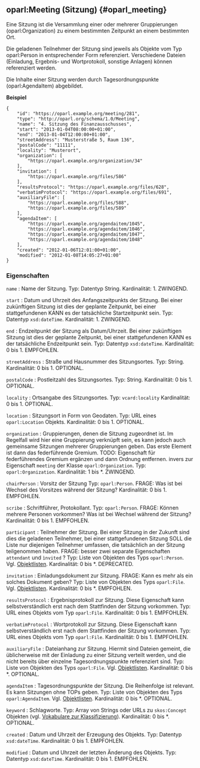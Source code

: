 oparl:Meeting (Sitzung)  {#oparl_meeting}
-----------------------

Eine Sitzung ist die Versammlung einer oder mehrerer Gruppierungen
(oparl:Organization) zu einem bestimmten Zeitpunkt an einem bestimmten Ort.

Die geladenen Teilnehmer der Sitzung sind jeweils als Objekte vom Typ
oparl:Person in entsprechender Form referenziert. Verschiedene Dateien (Einladung, 
Ergebnis- und Wortprotokoll, sonstige Anlagen) können referenziert werden.

Die Inhalte einer Sitzung werden durch Tagesordnungspunkte (oparl:AgendaItem)
abgebildet.

**Beispiel**

~~~~~  {#meeting_ex2 .json}
{
    "id": "https://oparl.example.org/meeting/281",
    "type": "http://oparl.org/schema/1.0/Meeting",
    "name": "4. Sitzung des Finanzausschusses",
    "start": "2013-01-04T08:00:00+01:00",
    "end": "2013-01-04T12:00:00+01:00",
    "streetAddress": "Musterstraße 5, Raum 136",
    "postalCode": "11111",
    "locality": "Musterort",
    "organization": [
        "https://oparl.example.org/organization/34"
    ],
    "invitation": [
        "https://oparl.example.org/files/586"
    ],
    "resultsProtocol": "https://oparl.example.org/files/628",
    "verbatimProtocol": "https://oparl.example.org/files/691",
    "auxiliaryFile": [
        "https://oparl.example.org/files/588",
        "https://oparl.example.org/files/589"
    ],
    "agendaItem": [
        "https://oparl.example.org/agendaitem/1045",
        "https://oparl.example.org/agendaitem/1046",
        "https://oparl.example.org/agendaitem/1047",
        "https://oparl.example.org/agendaitem/1048"
    ],
    "created": "2012-01-06T12:01:00+01:00",
    "modified": "2012-01-08T14:05:27+01:00"
}
~~~~~

### Eigenschaften ###

`name`
:   Name der Sitzung.
    Typ: Datentyp String.
    Kardinalität: 1.
    ZWINGEND.

`start`
:   Datum und Uhrzeit des Anfangszeitpunkts der Sitzung. Bei einer zukünftigen 
    Sitzung ist dies der geplante Zeitpunkt, bei einer stattgefundenen
    KANN es der tatsächliche Startzeitpunkt sein.
    Typ: Datentyp `xsd:dateTime`.
    Kardinalität: 1.
    ZWINGEND.

`end`
:   Endzeitpunkt der Sitzung als Datum/Uhrzeit. Bei einer zukünftigen 
    Sitzung ist dies der geplante Zeitpunkt, bei einer stattgefundenen
    KANN es der tatsächliche Endzeitpunkt sein.
    Typ: Datentyp `xsd:dateTime`.
    Kardinalität: 0 bis 1.
    EMPFOHLEN.

`streetAddress`
:   Straße und Hausnummer des Sitzungsortes.
    Typ: String.
    Kardinalität: 0 bis 1.
    OPTIONAL.

`postalCode`
:   Postleitzahl des Sitzungsortes.
    Typ: String.
    Kardinalität: 0 bis 1.
    OPTIONAL.

`locality`
:   Ortsangabe des Sitzungsortes.
    Typ: `vcard:locality`
    Kardinalität: 0 bis 1.
    OPTIONAL.

`location`
 :   Sitzungsort in Form von Geodaten.
     Typ: URL eines `oparl:Location` Objekts.
     Kardinalität: 0 bis 1.
     OPTIONAL.
 
`organization`
:   Gruppierungen, denen die Sitzung zugeordnet ist. Im Regelfall wird hier eine
    Gruppierung verknüpft sein, es kann jedoch auch gemeinsame Sitzungen mehrerer
    Gruppierungen geben. Das erste Element ist dann das federführende Gremium.
    TODO: Eigenschaft für federführendes Gremium ergänzen und dann Ordnung entfernen.
    invers zur Eigenschaft `meeting` der Klasse `oparl:Organization`.
    Typ: `oparl:Organization`.
    Kardinalität: 1 bis *.
    ZWINGEND.

`chairPerson`
:   Vorsitz der Sitzung
    Typ: `oparl:Person`.
    FRAGE: Was ist bei Wechsel des Vorsitzes während der Sitzung?
    Kardinalität: 0 bis 1.
    EMPFOHLEN.

`scribe`
:   Schriftführer, Protokollant. 
    Typ: `oparl:Person`.
    FRAGE: Können mehrere Personen vorkommen? Was ist bei Wechsel während der Sitzung?
    Kardinalität: 0 bis 1.
    EMPFOHLEN.

`participant`
:   Teilnehmer der Sitzung.
    Bei einer Sitzung in der Zukunft sind dies die geladenen Teilnehmer, bei 
    einer stattgefundenen Sitzung SOLL die Liste nur diejenigen Teilnehmer umfassen,
    die tatsächlich an der Sitzung teilgenommen haben.
    FRAGE: besser zwei separate Eigenschaften `attendant` und `ìnvited` ?
    Typ: Liste von Objekten des Typs `oparl:Person`. Vgl. [Objektlisten](#objektlisten).
    Kardinalität: 0 bis *.
    DEPRECATED.

`invitation`
:   Einladungsdokument zur Sitzung.
    FRAGE: Kann es mehr als ein solches Dokument geben?
    Typ: Liste von Objekten des Typs `oparl:File`. Vgl. [Objektlisten](#objektlisten).
    Kardinalität: 0 bis *.
    EMPFOHLEN.

`resultsProtocol`
:   Ergebnisprotokoll zur Sitzung. Diese Eigenschaft kann selbstverständlich erst nach
    dem Stattfinden der Sitzung vorkommen.
    Typ: URL eines Objekts vom Typ `oparl:File`.
    Kardinalität: 0 bis 1.
    EMPFOHLEN.

`verbatimProtocol`
:   Wortprotokoll zur Sitzung. Diese Eigenschaft kann selbstverständlich erst nach
    dem Stattfinden der Sitzung vorkommen.
    Typ: URL eines Objekts vom Typ `oparl:File`.
    Kardinalität: 0 bis 1.
    EMPFOHLEN.
    
`auxiliaryFile`
:   Dateianhang zur Sitzung.
    Hiermit sind Dateien gemeint, die üblicherweise mit der Einladung
    zu einer Sitzung verteilt werden, und die nicht bereits über einzelne
    Tagesordnungspunkte referenziert sind.
    Typ: Liste von Objekten des Typs `oparl:File`. Vgl. [Objektlisten](#objektlisten).
    Kardinalität: 0 bis *.
    OPTIONAL.

`agendaItem`
:   Tagesordnungspunkte der Sitzung.
    Die Reihenfolge ist relevant.
    Es kann Sitzungen ohne TOPs geben.
    Typ: Liste von Objekten des Typs `oparl:AgendaItem`. Vgl. [Objektlisten](#objektlisten).
    Kardinalität: 0 bis *.
    OPTIONAL.

`keyword`
:   Schlagworte.
    Typ: Array von Strings oder URLs zu `skos:Concept` Objekten
    (vgl. [Vokabulare zur Klassifizierung](#vokabulare_klassifizierung)).
    Kardinalität: 0 bis *.
    OPTIONAL.
    
`created`
:   Datum und Uhrzeit der Erzeugung des Objekts.
    Typ: Datentyp `xsd:dateTime`.
    Kardinalität: 0 bis 1.
    EMPFOHLEN.

`modified`
:   Datum und Uhrzeit der letzten Änderung des Objekts.
    Typ: Datentyp `xsd:dateTime`.
    Kardinalität: 0 bis 1.
    EMPFOHLEN.
